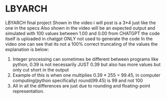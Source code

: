 # LBYARCH
LBYARCH final project
Shown in the video i will post is a 3*4 just like the one in the specs
Also shown in the video will be an expected output and simulated with 100 values between 1.00 and 0.00 from CHATGPT
the code itself is uploaded in chatgpt ONLY not used to generate the code
In the video one can see that its not a 100% correct truncating of the values the explanation is below:
1. Integer processing can sometimes be different between programs like python, 0.39 is not necessarily JUST 0.39 but also has more values but only cut short in the output
2. Example of this is when one multiplies 0.39 * 255 = 99.45, in computer computing(python specifically) round(99.45) is 99 and not 100
3. All in all the differences are just due to rounding and floating-point representation.
